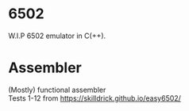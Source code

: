 # 6502 
W.I.P 6502 emulator in C(++).

# Assembler
(Mostly) functional assembler <br>
Tests 1-12 from https://skilldrick.github.io/easy6502/

